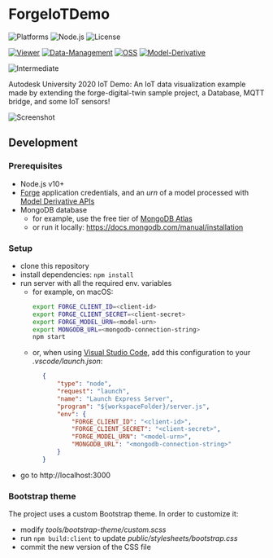 # ForgeIoTDemo

![Platforms](https://img.shields.io/badge/platform-Windows|MacOS-lightgray.svg)
![Node.js](https://img.shields.io/badge/node-%3E%3D%2010.0.0-brightgreen.svg)
![License](https://img.shields.io/badge/license-MIT-green.svg)

[![Viewer](https://img.shields.io/badge/Viewer-v7-green.svg)](http://developer.autodesk.com/)
[![Data-Management](https://img.shields.io/badge/Data%20Management-v1-green.svg)](http://autodesk-forge.github.io)
[![OSS](https://img.shields.io/badge/OSS-v2-green.svg)](http://autodesk-forge.github.io)
[![Model-Derivative](https://img.shields.io/badge/Model%20Derivative-v2-green.svg)](http://autodesk-forge.github.io)

![Intermediate](https://img.shields.io/badge/Level-Intermediate-blue.svg)

Autodesk University 2020 IoT Demo: An IoT data visualization example made by extending the forge-digital-twin sample project, a Database, MQTT bridge, and some IoT sensors!

![Screenshot](thumbnail.png)

## Development

### Prerequisites

- Node.js v10+
- [Forge](https://forge.autodesk.com) application credentials,
  and an _urn_ of a model processed with [Model Derivative APIs](https://forge.autodesk.com/en/docs/model-derivative/v2)
- MongoDB database
  - for example, use the free tier of [MongoDB Atlas](https://www.mongodb.com/cloud/atlas)
  - or run it locally: https://docs.mongodb.com/manual/installation

### Setup

- clone this repository
- install dependencies: `npm install`
- run server with all the required env. variables
  - for example, on macOS:
    ```bash
    export FORGE_CLIENT_ID=<client-id>
    export FORGE_CLIENT_SECRET=<client-secret>
    export FORGE_MODEL_URN=<model-urn>
    export MONGODB_URL=<mongodb-connection-string>
    npm start
    ```
  - or, when using [Visual Studio Code](https://code.visualstudio.com), add this configuration to your _.vscode/launch.json_:
  ```json
        {
            "type": "node",
            "request": "launch",
            "name": "Launch Express Server",
            "program": "${workspaceFolder}/server.js",
            "env": {
                "FORGE_CLIENT_ID": "<client-id>",
                "FORGE_CLIENT_SECRET": "<client-secret>",
                "FORGE_MODEL_URN": "<model-urn>",
                "MONGODB_URL": "<mongodb-connection-string>"
            }
        }
  ```
- go to http://localhost:3000

### Bootstrap theme

The project uses a custom Bootstrap theme. In order to customize it:

- modify _tools/bootstrap-theme/custom.scss_
- run `npm build:client` to update _public/stylesheets/bootstrap.css_
- commit the new version of the CSS file
